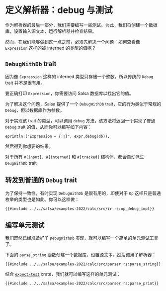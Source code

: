<!-- master#657b856 --->

# 定义解析器：debug 与测试

作为解析器的最后一部分，我们需要编写一些测试。为此，我们将创建一个数据库，设置输入源文本，运行解析器并检查结果。

然而，在我们能够做到这一点之前，必须先解决一个问题：如何查看像 `Expression` 这样的被 interned 的类型的值呢？

## `DebugWithDb` trait

因为像 `Expression` 这样的 interned 类型只存储一个整数，所以传统的 `Debug` trait 并不是很有用。

要正确打印 `Expression`，你需要访问 Salsa 数据库以找出它的值。

为了解决这个问题，Salsa 提供了一个 `DebugWithDb` trait，它的行为类似于常规的 `Debug`，但以数据库作为参数。

对于实现该 trait 的类型，可以调用 `debug` 方法，该方法将返回一个实现了普通 `Debug` trait 的值，从而你可以编写如下内容：

```rust,ignore
eprintln!("Expression = {:?}", expr.debug(db));
```

然后得到你想要的结果。

对于所有 `#[input]`、`#[interned]` 和 `#[tracked]` 结构体，都会自动派生 `DeugWithDb` trait。

## 转发到普通的 `Debug` trait 

为了保持一致性，有时实现 `DebugWithDb` 是很有用的，即使对于 `Op` 这样只是普通枚举的类型也是如此。你可以这样做：

```rust,ignore
{{#include ../../salsa/examples-2022/calc/src/ir.rs:op_debug_impl}}
```

## 编写单元测试

我们既然已经准备好了 `DebugWithDb` 实现，就可以编写一个简单的单元测试工具了。

下面的 `parse_string` 函数创建一个数据库，设置源文本，然后调用了解析器：

```rust,ignore
{{#include ../../salsa/examples-2022/calc/src/parser.rs:parse_string}}
```

结合 [`expect-test`] crate，我们就可以编写这样的单元测试：

```rust,ignore
{{#include ../../salsa/examples-2022/calc/src/parser.rs:parse_print}}
```

[`expect-test`]: https://crates.io/crates/expect-test
